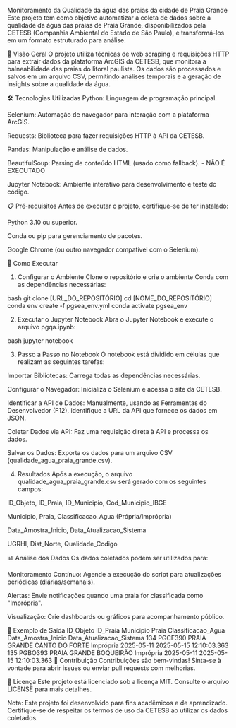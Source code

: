 Monitoramento da Qualidade da água das praias da cidade de Praia Grande
Este projeto tem como objetivo automatizar a coleta de dados sobre a qualidade da água das praias de Praia Grande, disponibilizados pela CETESB (Companhia Ambiental do Estado de São Paulo), e transformá-los em um formato estruturado para análise.

📌 Visão Geral
O projeto utiliza técnicas de web scraping e requisições HTTP para extrair dados da plataforma ArcGIS da CETESB, que monitora a balneabilidade das praias do litoral paulista. Os dados são processados e salvos em um arquivo CSV, permitindo análises temporais e a geração de insights sobre a qualidade da água.

🛠️ Tecnologias Utilizadas
Python: Linguagem de programação principal.

Selenium: Automação de navegador para interação com a plataforma ArcGIS.

Requests: Biblioteca para fazer requisições HTTP à API da CETESB.

Pandas: Manipulação e análise de dados.

BeautifulSoup: Parsing de conteúdo HTML (usado como fallback). - NÃO É EXECUTADO

Jupyter Notebook: Ambiente interativo para desenvolvimento e teste do código.

📋 Pré-requisitos
Antes de executar o projeto, certifique-se de ter instalado:

Python 3.10 ou superior.

Conda ou pip para gerenciamento de pacotes.

Google Chrome (ou outro navegador compatível com o Selenium).

🚀 Como Executar
1. Configurar o Ambiente
Clone o repositório e crie o ambiente Conda com as dependências necessárias:

bash
git clone [URL_DO_REPOSITÓRIO]
cd [NOME_DO_REPOSITÓRIO]
conda env create -f pgsea_env.yml
conda activate pgsea_env

2. Executar o Jupyter Notebook
Abra o Jupyter Notebook e execute o arquivo pgqa.ipynb:

bash
jupyter notebook

3. Passo a Passo no Notebook
O notebook está dividido em células que realizam as seguintes tarefas:

Importar Bibliotecas: Carrega todas as dependências necessárias.

Configurar o Navegador: Inicializa o Selenium e acessa o site da CETESB.

Identificar a API de Dados: Manualmente, usando as Ferramentas do Desenvolvedor (F12), identifique a URL da API que fornece os dados em JSON.

Coletar Dados via API: Faz uma requisição direta à API e processa os dados.

Salvar os Dados: Exporta os dados para um arquivo CSV (qualidade_agua_praia_grande.csv).

4. Resultados
Após a execução, o arquivo qualidade_agua_praia_grande.csv será gerado com os seguintes campos:

ID_Objeto, ID_Praia, ID_Municipio, Cod_Municipio_IBGE

Municipio, Praia, Classificacao_Agua (Própria/Imprópria)

Data_Amostra_Inicio, Data_Atualizacao_Sistema

UGRHI, Dist_Norte, Qualidade_Codigo

📊 Análise dos Dados
Os dados coletados podem ser utilizados para:

Monitoramento Contínuo: Agende a execução do script para atualizações periódicas (diárias/semanais).

Alertas: Envie notificações quando uma praia for classificada como "Imprópria".

Visualização: Crie dashboards ou gráficos para acompanhamento público.

📄 Exemplo de Saída
ID_Objeto	ID_Praia	Municipio	Praia	Classificacao_Agua	Data_Amostra_Inicio	Data_Atualizacao_Sistema
134	PGCF390	PRAIA GRANDE	CANTO DO FORTE	Imprópria	2025-05-11	2025-05-15 12:10:03.363
135	PGBO393	PRAIA GRANDE	BOQUEIRÃO	Imprópria	2025-05-11	2025-05-15 12:10:03.363
🤝 Contribuição
Contribuições são bem-vindas! Sinta-se à vontade para abrir issues ou enviar pull requests com melhorias.

📜 Licença
Este projeto está licenciado sob a licença MIT. Consulte o arquivo LICENSE para mais detalhes.

Nota: Este projeto foi desenvolvido para fins acadêmicos e de aprendizado. Certifique-se de respeitar os termos de uso da CETESB ao utilizar os dados coletados.
